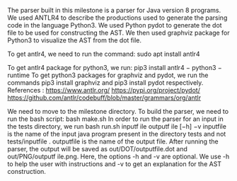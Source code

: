 The parser built in this milestone is a parser for Java version 8 programs. We used ANTLR4 to
describe the productions used to generate the parsing code in the language Python3.
We used Python pydot to generate the dot file to be used for constructing the AST. We then used
graphviz package for Python3 to visualize the AST from the dot file.

To get antlr4, we need to run the command:
						sudo apt install antlr4

To get antlr4 package for python3, we run:
						pip3 install antlr4 − python3 − runtime
To get python3 packages for graphviz and pydot, we run the commands pip3 install graphviz and
						pip3 install pydot respectively.
References :
https://www.antlr.org/
https://pypi.org/project/pydot/
https://github.com/antlr/codebuff/blob/master/grammars/org/antlr


We need to move to the milestone directory. To build the parser, we need to run the bash script:
													bash make.sh
In order to run the parser for an input in the tests directory, we run
										bash run.sh inputf ile outputf ile [−h] −v
inputfile is the name of the input java program present in the directory tests and not tests/inputfile .
outputfile is the name of the output file. After running the parser, the output will be saved as out/DOT/outputfile.dot and out/PNG/outputf ile.png.
Here, the options -h and -v are optional. We use -h to help the user with instructions and -v to get an explanation for the AST construction.
